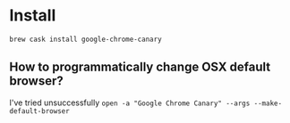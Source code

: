 # Install

```bash
brew cask install google-chrome-canary
```

## How to programmatically change OSX default browser?
I've tried unsuccessfully `open -a "Google Chrome Canary" --args --make-default-browser`
